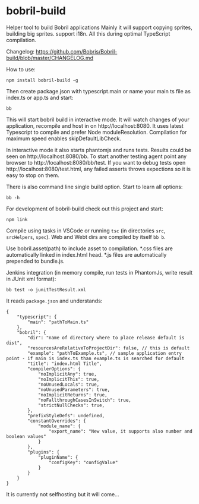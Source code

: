 # bobril-build
Helper tool to build Bobril applications
Mainly it will support copying sprites, building big sprites. support i18n. All this during optimal TypeScript compilation.

Changelog: https://github.com/Bobris/Bobril-build/blob/master/CHANGELOG.md

How to use:

	npm install bobril-build -g
	
Then create package.json with typescript.main or name your main ts file as index.ts or app.ts and start:

	bb
	
This will start bobril build in interactive mode. It will watch changes of your application, recompile and host in on http://localhost:8080.
It uses latest Typescript to compile and prefer Node moduleResolution. Compilation for maximum speed enables skipDefaultLibCheck.

In interactive mode it also starts phantomjs and runs tests. Results could be seen on http://localhost:8080/bb.
To start another testing agent point any browser to http://localhost:8080/bb/test.
If you want to debug tests open http://localhost:8080/test.html, any failed asserts throws expections so it is easy to stop on them.

There is also command line single build option. Start to learn all options:

	bb -h

For development of bobril-build check out this project and start:

	npm link

Compile using tasks in VSCode or running `tsc` (in directories `src`, `srcHelpers`, `spec`). Web and Webt dirs are compiled by itself `bb b`.

Use bobril.asset(path) to include asset to compilation. *.css files are automatically linked in index.html head. *.js files are automatically prepended to bundle.js.

Jenkins integration (in memory compile, run tests in PhantomJs, write result in JUnit xml format):

	bb test -o junitTestResult.xml

It reads `package.json` and understands:

	{
		"typescript": {
			"main": "pathToMain.ts"
		},
		"bobril": {
			"dir": "name of directory where to place release default is dist",
			"resourcesAreRelativeToProjectDir": false, // this is default
			"example": "pathToExample.ts", // sample application entry point - if main is index.ts than example.ts is searched for default
			"title": "index.html Title",
			"compilerOptions": {
                "noImplicitAny": true,
                "noImplicitThis": true,
                "noUnusedLocals": true,
                "noUnusedParameters": true,
                "noImplicitReturns": true,
                "noFallthroughCasesInSwitch": true,
                "strictNullChecks": true,
			},
			"prefixStyleDefs": undefined,
			"constantOverrides": {
				"module_name": {
					"export_name": "New value, it supports also number and boolean values"
				}
			},
			"plugins": {
				"pluginName": {
					"configKey": "configValue"
				}
			}
		}
	}
	
It is currently not selfhosting but it will come...
